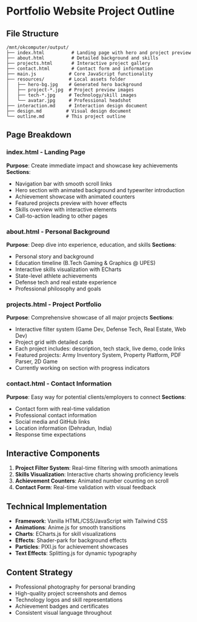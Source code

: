 # Portfolio Website Project Outline

## File Structure
```
/mnt/okcomputer/output/
├── index.html          # Landing page with hero and project preview
├── about.html          # Detailed background and skills
├── projects.html       # Interactive project gallery
├── contact.html        # Contact form and information
├── main.js            # Core JavaScript functionality
├── resources/         # Local assets folder
│   ├── hero-bg.jpg    # Generated hero background
│   ├── project-*.jpg  # Project preview images
│   ├── tech-*.jpg     # Technology/skill images
│   └── avatar.jpg     # Professional headshot
├── interaction.md     # Interaction design document
├── design.md         # Visual design document
└── outline.md        # This project outline
```

## Page Breakdown

### index.html - Landing Page
**Purpose**: Create immediate impact and showcase key achievements
**Sections**:
- Navigation bar with smooth scroll links
- Hero section with animated background and typewriter introduction
- Achievement showcase with animated counters
- Featured projects preview with hover effects
- Skills overview with interactive elements
- Call-to-action leading to other pages

### about.html - Personal Background
**Purpose**: Deep dive into experience, education, and skills
**Sections**:
- Personal story and background
- Education timeline (B.Tech Gaming & Graphics @ UPES)
- Interactive skills visualization with ECharts
- State-level athlete achievements
- Defense tech and real estate experience
- Professional philosophy and goals

### projects.html - Project Portfolio
**Purpose**: Comprehensive showcase of all major projects
**Sections**:
- Interactive filter system (Game Dev, Defense Tech, Real Estate, Web Dev)
- Project grid with detailed cards
- Each project includes: description, tech stack, live demo, code links
- Featured projects: Army Inventory System, Property Platform, PDF Parser, 2D Game
- Currently working on section with progress indicators

### contact.html - Contact Information
**Purpose**: Easy way for potential clients/employers to connect
**Sections**:
- Contact form with real-time validation
- Professional contact information
- Social media and GitHub links
- Location information (Dehradun, India)
- Response time expectations

## Interactive Components

1. **Project Filter System**: Real-time filtering with smooth animations
2. **Skills Visualization**: Interactive charts showing proficiency levels
3. **Achievement Counters**: Animated number counting on scroll
4. **Contact Form**: Real-time validation with visual feedback

## Technical Implementation

- **Framework**: Vanilla HTML/CSS/JavaScript with Tailwind CSS
- **Animations**: Anime.js for smooth transitions
- **Charts**: ECharts.js for skill visualizations
- **Effects**: Shader-park for background effects
- **Particles**: PIXI.js for achievement showcases
- **Text Effects**: Splitting.js for dynamic typography

## Content Strategy

- Professional photography for personal branding
- High-quality project screenshots and demos
- Technology logos and skill representations
- Achievement badges and certificates
- Consistent visual language throughout